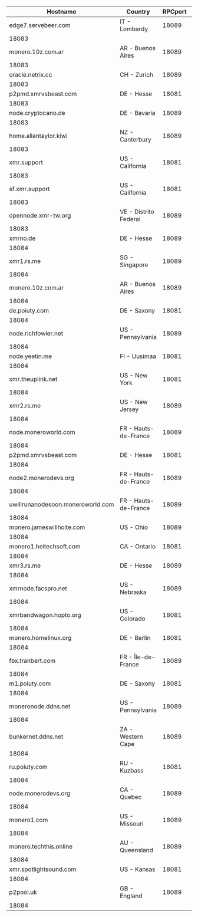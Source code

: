 Hostname | Country | RPCport | P2Pport
--- | --- | --- | ---
edge7.servebeer.com | IT - Lombardy | 18089
 | 18083
monero.10z.com.ar | AR - Buenos Aires | 18089
 | 18083
oracle.netrix.cc | CH - Zurich | 18089
 | 18083
p2pmd.xmrvsbeast.com | DE - Hesse | 18081
 | 18083
node.cryptocano.de | DE - Bavaria | 18089
 | 18083
home.allantaylor.kiwi | NZ - Canterbury | 18089
 | 18083
xmr.support | US - California | 18081
 | 18083
sf.xmr.support | US - California | 18081
 | 18083
opennode.xmr-tw.org | VE - Distrito Federal | 18089
 | 18083
xmrno.de | DE - Hesse | 18089
 | 18084
xmr1.rs.me | SG - Singapore | 18089
 | 18084
monero.10z.com.ar | AR - Buenos Aires | 18089
 | 18084
de.poiuty.com | DE - Saxony | 18081
 | 18084
node.richfowler.net | US - Pennsylvania | 18089
 | 18084
node.yeetin.me | FI - Uusimaa | 18081
 | 18084
xmr.theuplink.net | US - New York | 18081
 | 18084
xmr2.rs.me | US - New Jersey | 18089
 | 18084
node.moneroworld.com | FR - Hauts-de-France | 18089
 | 18084
p2pmd.xmrvsbeast.com | DE - Hesse | 18081
 | 18084
node2.monerodevs.org | FR - Hauts-de-France | 18089
 | 18084
uwillrunanodesoon.moneroworld.com | FR - Hauts-de-France | 18089
 | 18084
monero.jameswillhoite.com | US - Ohio | 18089
 | 18084
monero1.heitechsoft.com | CA - Ontario | 18081
 | 18084
xmr3.rs.me | DE - Hesse | 18089
 | 18084
xmrnode.facspro.net | US - Nebraska | 18089
 | 18084
xmrbandwagon.hopto.org | US - Colorado | 18081
 | 18084
monero.homelinux.org | DE - Berlin | 18081
 | 18084
fbx.tranbert.com | FR - Île-de-France | 18089
 | 18084
m1.poiuty.com | DE - Saxony | 18081
 | 18084
moneronode.ddns.net | US - Pennsylvania | 18089
 | 18084
bunkernet.ddns.net | ZA - Western Cape | 18089
 | 18084
ru.poiuty.com | RU - Kuzbass | 18081
 | 18084
node.monerodevs.org | CA - Quebec | 18089
 | 18084
monero1.com | US - Missouri | 18089
 | 18084
monero.techthis.online | AU - Queensland | 18089
 | 18084
xmr.spotlightsound.com | US - Kansas | 18081
 | 18084
p2pool.uk | GB - England | 18089
 | 18084
